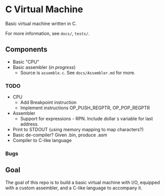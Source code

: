 # C Virtual Machine

Basic virtual machine written in C.

For more information, see `docs/`, `tests/`.

## Components
- Basic "CPU"
- Basic assembler (*in progress*)
    - Source is `assemble.c`. See `docs/Assembler.md` for more.

### TODO
- CPU
    - Add Breakpoint instruction
    - Implement instructions OP_PUSH_REGPTR, OP_POP_REGPTR
- Assembler
    - Support for expressions - RPN. Include dollar `$` variable for last address.
- Print to STDOUT (using memory mapping to map characters?)
- Basic de-compiler? Given .bin, produce .asm
- Compiler to C-like language

### Bugs

## Goal
The goal of this repo is to build a basic virtual machine with I/O, equipped with a custom assembler, and a C-like language to accompany it.